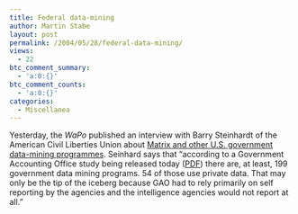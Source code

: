 ```yaml
---
title: Federal data-mining
author: Martin Stabe
layout: post
permalink: /2004/05/28/federal-data-mining/
views:
  - 22
btc_comment_summary:
  - 'a:0:{}'
btc_comment_counts:
  - 'a:0:{}'
categories:
  - Miscellanea
---
```

Yesterday, the *WaPo* published an interview with Barry Steinhardt of the American Civil Liberties Union about [Matrix and other U.S. government data-mining programmes][1]. Seinhard says that &#8220;according to a Government Accounting Office study being released today ([PDF][2]) there are, at least, 199 government data mining programs. 54 of those use private data. That may only be the tip of the iceberg because GAO had to rely primarily on self reporting by the agencies and the intelligence agencies would not report at all.&#8221;

 [1]: http://www.washingtonpost.com/wp-dyn/articles/A57156-2004May26.html
 [2]: http://www.gao.gov/new.items/d04548.pdf